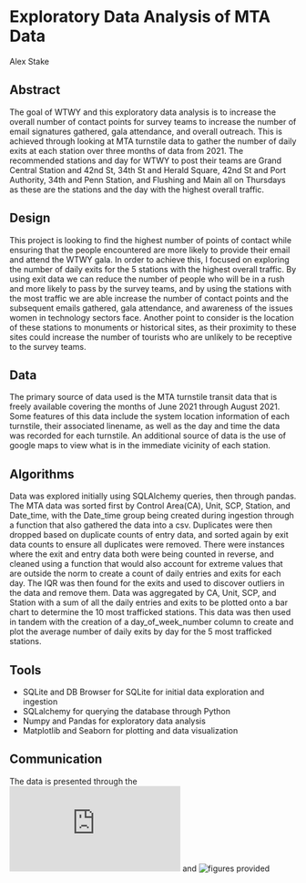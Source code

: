 # Exploratory Data Analysis of MTA Data

Alex Stake

## Abstract

The goal of WTWY and this exploratory data analysis is to increase the overall number of contact points for survey teams to increase the number of email signatures gathered, gala attendance, and overall outreach. This is achieved through looking at MTA turnstile data to gather the number of daily exits at each station over three months of data from 2021. The recommended stations and day for WTWY to post their teams are Grand Central Station and 42nd St, 34th St and Herald Square, 42nd St and Port Authority, 34th and Penn Station, and Flushing and Main all on Thursdays as these are the stations and the day with the highest overall traffic.

## Design

This project is looking to find the highest number of points of contact while ensuring that the people encountered are more likely to provide their email and attend the WTWY gala. In order to achieve this, I focused on exploring the number of daily exits for the 5 stations with the highest overall traffic. By using exit data we can reduce the number of people who will be in a rush and more likely to pass by the survey teams, and by using the stations with the most traffic we are able increase the number of contact points and the subsequent emails gathered, gala attendance, and awareness of the issues women in technology sectors face. Another point to consider is the location of these stations to monuments or historical sites, as their proximity to these sites could increase the number of tourists who are unlikely to be receptive to the survey teams. 

## Data

The primary source of data used is the MTA turnstile transit data that is freely available covering the months of June 2021 through August 2021. Some features of this data include the system location information of each turnstile, their associated linename, as well as the day and time the data was recorded for each turnstile. An additional source of data is the use of google maps to view what is in the immediate vicinity of each station. 

## Algorithms

Data was explored initially using SQLAlchemy queries, then through pandas. The MTA data was sorted first by Control Area(CA), Unit, SCP, Station, and Date_time, with the Date_time group being created during ingestion through a function that also gathered the data into a csv. Duplicates were then dropped based on duplicate counts of entry data, and sorted again by exit data counts to ensure all duplicates were removed. There were instances where the exit and entry data both were being counted in reverse, and cleaned using a function that would also account for extreme values that are outside the norm to create a count of daily entries and exits for each day. The IQR was then found for the exits and used to discover outliers in the data and remove them. 
Data was aggregated by CA, Unit, SCP, and Station with a sum of all the daily entries and exits to be plotted onto a bar chart to determine the 10 most trafficked stations. This data was then used in tandem with the creation of a day_of_week_number column to create and plot the average number of daily exits by day for the 5 most trafficked stations. 

## Tools
   - SQLite and DB Browser for SQLite for initial data exploration and ingestion
   - SQLalchemy for querying the database through Python
   - Numpy and Pandas for exploratory data analysis
   - Matplotlib and Seaborn for plotting and data visualization

## Communication

The data is presented through the ![slides](https://github.com/ajstake/EDA-Project/blob/main/EDA_Final_Presentation.pdf) and ![figures](https://github.com/ajstake/EDA-Project/tree/main/figures) provided
